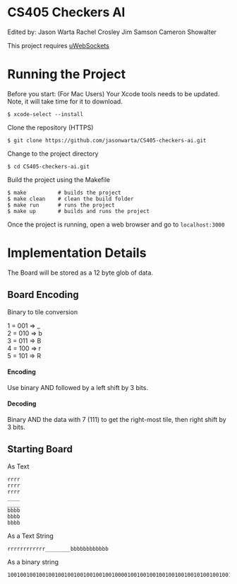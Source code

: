 # CS405 Checkers AI

Edited by:
  Jason Warta
  Rachel Crosley
  Jim Samson
  Cameron Showalter

This project requires [uWebSockets](https://github.com/uNetworking/uWebSockets)

# Running the Project
Before you start: (For Mac Users)
Your Xcode tools needs to be updated. Note, it will take time for it to download.
```
$ xcode-select --install
```

Clone the repository (HTTPS) 
```
$ git clone https://github.com/jasonwarta/CS405-checkers-ai.git
```
Change to the project directory
```
$ cd CS405-checkers-ai.git
```
Build the project using the Makefile
```
$ make 			# builds the project
$ make clean	# clean the build folder
$ make run 		# runs the project
$ make up 		# builds and runs the project
```
Once the project is running, open a web browser and go to `localhost:3000`


# Implementation Details

The Board will be stored as a 12 byte glob of data.  

## Board Encoding  
Binary to tile conversion

1 = 001 => _  
2 = 010 => b  
3 = 011 => B  
4 = 100 => r  
5 = 101 => R  

#### Encoding  
Use binary AND followed by a left shift by 3 bits.  

#### Decoding  
Binary AND the data with 7 (111) to get the right-most tile, then right shift by 3 bits.

## Starting Board
As Text  
```
rrrr
rrrr
rrrr
____
____
bbbb
bbbb
bbbb
```

As a Text String
```
rrrrrrrrrrrr________bbbbbbbbbbbb
```

As a binary string
```
100100100100100100100100100100100100001001001001001001001001010010010010010010010010010010010010
```
